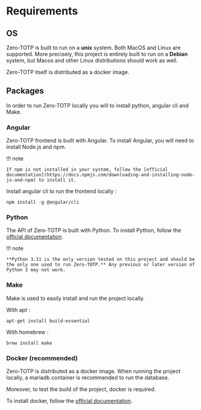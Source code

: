 # Requirements
## OS 
Zero-TOTP is built to run on a **unix** system. Both MacOS and Linux are supported. More precisely, this project is entirely built to run on a **Debian** system, but Macos and other Linux distributions should work as well. 

Zero-TOTP itself is distributed as a docker image.
## Packages 
In order to run Zero-TOTP locally you will to install python, angular cli and Make. 
### Angular 
Zero-TOTP frontend is built with Angular. To install Angular, you will need to install Node.js and npm. 

!!! note

    If npm is not installed in your system, follow the [official documentation](https://docs.npmjs.com/downloading-and-installing-node-js-and-npm) to install it.

Install angular cli to run the frontend locally : 
```shell 
npm install -g @angular/cli
```
### Python 
The API of Zero-TOTP is built with Python. To install Python, follow the [official documentation](https://www.python.org/downloads/).

!!! note

    **Python 3.11 is the only version tested on this project and should be the only one used to run Zero-TOTP.** Any previous or later version of Python 3 may not work.

### Make
Make is used to easily install and run the project locally. 

With apt : 
``` shell 
apt-get install build-essential
```
With homebrew : 
```shell
brew install make
```
### Docker (recommended)
Zero-TOTP is distributed as a docker image. When running the project locally, a mariadb container is recommended to run the database. 

Moreover, to test the build of the project, docker is required.

To install docker, follow the [official documentation](https://docs.docker.com/get-docker/).